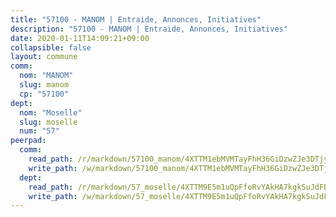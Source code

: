 ```yaml
---
title: "57100 - MANOM | Entraide, Annonces, Initiatives"
description: "57100 - MANOM | Entraide, Annonces, Initiatives"
date: 2020-01-11T14:09:21+09:00
collapsible: false
layout: commune
comm:
  nom: "MANOM"
  slug: manom
  cp: "57100"
dept:
  nom: "Moselle"
  slug: moselle
  num: "57"
peerpad:
  comm:
    read_path: /r/markdown/57100_manom/4XTTM1ebMVMTayFhH36GiDzwZJe3DTjymfL8eJWwtrmQCZwrp
    write_path: /w/markdown/57100_manom/4XTTM1ebMVMTayFhH36GiDzwZJe3DTjymfL8eJWwtrmQCZwrp-K3TgTvAJaBZfCRNrkEAtY3B2vpHqud4rMvHnebrj8BVUAKrV3qNNqsM6tXgreLLr7qjPZ6AqGm5maZoZPTgd5vkoXqGgw9yjaQrKaEhfHmkziyR8YWNUEWzbYUn7YPJbjWnf8Y6U
  dept:
    read_path: /r/markdown/57_moselle/4XTTM9E5m1uQpFfoRvYAkHA7kgkSuJdFBSCmoLnZ6YvxmqAKj
    write_path: /w/markdown/57_moselle/4XTTM9E5m1uQpFfoRvYAkHA7kgkSuJdFBSCmoLnZ6YvxmqAKj-K3TgTxpsRhjGfb3pJqDaX4rYTLkyLoK3BLA4awBfhTSCoyNhResrhhmfsEF8aKnccedt5XoBzWeRYfKxQxNKv71ETcpGharLRE7rdgTKY3uSaW3Du2dz8v23YEY268mfYmweTFnR
---
```


